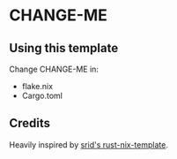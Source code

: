 # CHANGE-ME

## Using this template

Change CHANGE-ME in:

- flake.nix
- Cargo.toml

## Credits

Heavily inspired by [srid's rust-nix-template](https://github.com/srid/rust-nix-template).
